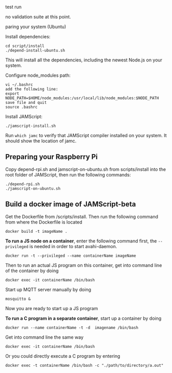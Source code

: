 
test run

no validation suite at this point.



paring your system (Ubuntu)


Install dependencies:
```shell
cd script/install
./depend-install-ubuntu.sh
```
This will install all the dependencies, including the newest Node.js on your system.

Configure node_modules path:
```shell
vi ~/.bashrc
add the following line:
export NODE_PATH=$HOME/node_modules:/usr/local/lib/node_modules:$NODE_PATH
save file and quit
source .bashrc
```

Install JAMScript:
```shell
./jamscript-install.sh
```

Run `which jamc` to verify that JAMScript compiler installed on your system. It should show the location of jamc.

## Preparing your Raspberry Pi

Copy depend-rpi.sh and jamscript-on-ubuntu.sh from scripts/install into the root folder of JAMScript, then run the following commands:
```shell
./depend-rpi.sh
./jamscript-on-ubuntu.sh
```


## Build a docker image of JAMScript-beta

Get the Dockerfile from /scripts/install.
Then run the following command from where the Dockerfile is located

```shell
docker build -t imageName .
```

**To run a JS node on a container**, enter the following command first, the `--privileged` is needed in order to start avahi-daemon.

```shell
docker run -t --privileged --name containerName imageName
```

Then to run an actual JS program on this container, get into command line of the container by doing

```shell
docker exec -it containerName /bin/bash
```

Start up MQTT server manually by doing
```shell
mosquitto &
```

Now you are ready to start up a JS program


**To run a C program in a separate container**, start up a container by doing
```shell
docker run --name containerName -t -d  imagename /bin/bash
```

Get into command line the same way
```shell
docker exec -it containerName /bin/bash
```

Or you could directly execute a C program by entering

```shell
docker exec -t containerName /bin/bash -c "./path/to/directory/a.out"
```
